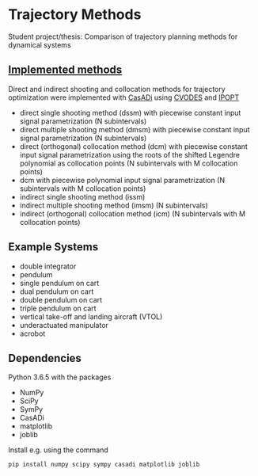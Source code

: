 # Trajectory Methods
Student project/thesis: Comparison of trajectory planning methods for dynamical systems

## [Implemented methods](ocp_solver.py)
Direct and indirect shooting and collocation methods for trajectory optimization were implemented with [CasADi](https://web.casadi.org/) using [CVODES](https://computation.llnl.gov/projects/sundials/cvodes) and [IPOPT](https://projects.coin-or.org/Ipopt)
- direct single shooting method (dssm) with piecewise constant input signal parametrization (N subintervals)
- direct multiple shooting method (dmsm) with piecewise constant input signal parametrization (N subintervals)
- direct (orthogonal) collocation method (dcm) with piecewise constant input signal parametrization using the roots of the shifted Legendre polynomial as collocation points (N subintervals with M collocation points)
- dcm with piecewise polynomial input signal parametrization (N subintervals with M collocation points)
- indirect single shooting method (issm)
- indirect multiple shooting method (imsm) (N subintervals)
- indirect (orthogonal) collocation method (icm) (N subintervals with M collocation points)

## Example Systems
- double integrator
- pendulum
- single pendulum on cart
- dual pendulum on cart
- double pendulum on cart
- triple pendulum on cart
- vertical take-off and landing aircraft (VTOL)
- underactuated manipulator
- acrobot

## Dependencies
Python 3.6.5 with the packages
- NumPy
- SciPy
- SymPy
- CasADi
- matplotlib
- joblib

Install e.g. using the command
```
pip install numpy scipy sympy casadi matplotlib joblib
```

